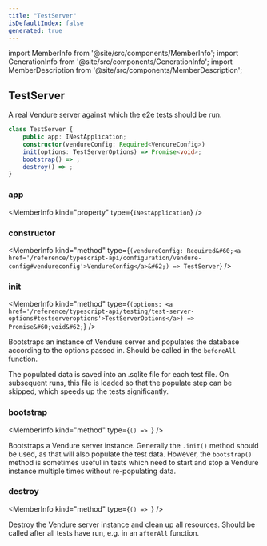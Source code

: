```yaml
---
title: "TestServer"
isDefaultIndex: false
generated: true
---
```

<!-- This file was generated from the Vendure source. Do not modify. Instead, re-run the "docs:build" script -->
import MemberInfo from '@site/src/components/MemberInfo';
import GenerationInfo from '@site/src/components/GenerationInfo';
import MemberDescription from '@site/src/components/MemberDescription';


## TestServer

<GenerationInfo sourceFile="packages/testing/src/test-server.ts" sourceLine="17" packageName="@bb-vendure/testing" />

A real Vendure server against which the e2e tests should be run.

```ts title="Signature"
class TestServer {
    public app: INestApplication;
    constructor(vendureConfig: Required<VendureConfig>)
    init(options: TestServerOptions) => Promise<void>;
    bootstrap() => ;
    destroy() => ;
}
```

<div className="members-wrapper">

### app

<MemberInfo kind="property" type={`INestApplication`}   />


### constructor

<MemberInfo kind="method" type={`(vendureConfig: Required&#60;<a href='/reference/typescript-api/configuration/vendure-config#vendureconfig'>VendureConfig</a>&#62;) => TestServer`}   />


### init

<MemberInfo kind="method" type={`(options: <a href='/reference/typescript-api/testing/test-server-options#testserveroptions'>TestServerOptions</a>) => Promise&#60;void&#62;`}   />

Bootstraps an instance of Vendure server and populates the database according to the options
passed in. Should be called in the `beforeAll` function.

The populated data is saved into an .sqlite file for each test file. On subsequent runs, this file
is loaded so that the populate step can be skipped, which speeds up the tests significantly.
### bootstrap

<MemberInfo kind="method" type={`() => `}   />

Bootstraps a Vendure server instance. Generally the `.init()` method should be used, as that will also
populate the test data. However, the `bootstrap()` method is sometimes useful in tests which need to
start and stop a Vendure instance multiple times without re-populating data.
### destroy

<MemberInfo kind="method" type={`() => `}   />

Destroy the Vendure server instance and clean up all resources.
Should be called after all tests have run, e.g. in an `afterAll` function.


</div>
